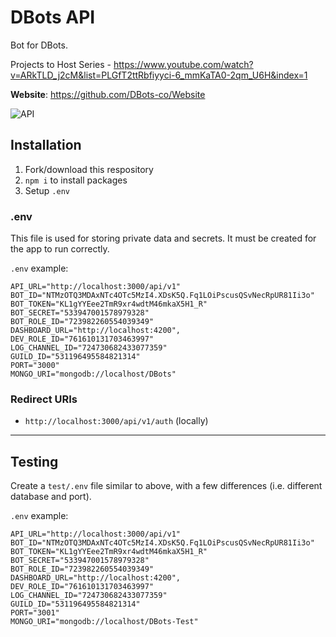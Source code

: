 # DBots API
Bot for DBots.

Projects to Host Series - https://www.youtube.com/watch?v=ARkTLD_j2cM&list=PLGfT2ttRbfiyyci-6_mmKaTA0-2qm_U6H&index=1

**Website**: https://github.com/DBots-co/Website

![API](https://socialify.git.ci/DBots-co/API/image?description=1&descriptionEditable=API%20Routes%2FServer%20files%20for%20dbots.co&font=Source%20Code%20Pro&forks=1&issues=1&language=1&logo=https%3A%2F%2Favatars0.githubusercontent.com%2Fu%2F70011081%3Fs%3D200%26v%3D4&owner=1&pattern=Plus&pulls=1&stargazers=1&theme=Dark)

## Installation
1) Fork/download this respository
2) `npm i` to install packages
3) Setup `.env`

### .env
This file is used for storing private data and secrets.
It must be created for the app to run correctly.

`.env` example:
```.env
API_URL="http://localhost:3000/api/v1"
BOT_ID="NTMzOTQ3MDAxNTc4OTc5MzI4.XDsK5Q.Fq1LOiPscusQSvNecRpUR81Ii3o"
BOT_TOKEN="KL1gYYEee2TmR9xr4wdtM46mkaX5H1_R"
BOT_SECRET="533947001578979328"
BOT_ROLE_ID="723982260554039349"
DASHBOARD_URL="http://localhost:4200",
DEV_ROLE_ID="761610131703463997"
LOG_CHANNEL_ID="724730682433077359"
GUILD_ID="531196495584821314"
PORT="3000"
MONGO_URI="mongodb://localhost/DBots"
```

### Redirect URIs
- `http://localhost:3000/api/v1/auth` (locally)

---

## Testing
Create a `test/.env` file similar to above, with a few differences (i.e. different database and port).

`.env` example:
```.env
API_URL="http://localhost:3000/api/v1"
BOT_ID="NTMzOTQ3MDAxNTc4OTc5MzI4.XDsK5Q.Fq1LOiPscusQSvNecRpUR81Ii3o"
BOT_TOKEN="KL1gYYEee2TmR9xr4wdtM46mkaX5H1_R"
BOT_SECRET="533947001578979328"
BOT_ROLE_ID="723982260554039349"
DASHBOARD_URL="http://localhost:4200",
DEV_ROLE_ID="761610131703463997"
LOG_CHANNEL_ID="724730682433077359"
GUILD_ID="531196495584821314"
PORT="3001"
MONGO_URI="mongodb://localhost/DBots-Test"
```
